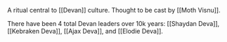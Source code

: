 A ritual central to [[Devan]] culture. Thought to be cast by [[Moth Visnu]].

There have been 4 total Devan leaders over 10k years: [[Shaydan Deva]], [[Kebraken Deva]], [[Ajax Deva]], and [[Elodie Deva]]. 